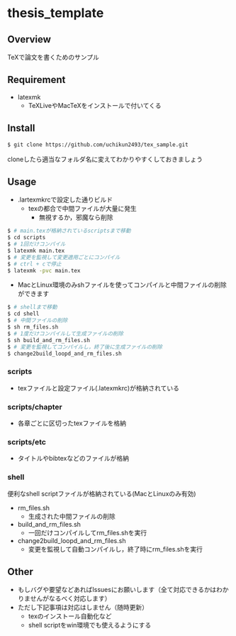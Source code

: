 # thesis_template

## Overview

TeXで論文を書くためのサンプル

## Requirement

- latexmk
	- TeXLiveやMacTeXをインストールで付いてくる

## Install

```sh
$ git clone https://github.com/uchikun2493/tex_sample.git
```

cloneしたら適当なフォルダ名に変えてわかりやすくしておきましょう

## Usage

- .lartexmkrcで設定した通りビルド
	- texの都合で中間ファイルが大量に発生
		- 無視するか，邪魔なら削除

```sh
$ # main.texが格納されているscriptsまで移動
$ cd scripts
$ # 1回だけコンパイル
$ latexmk main.tex
$ # 変更を監視して変更適用ごとにコンパイル
$ # ctrl + cで停止
$ latexmk -pvc main.tex
```

- MacとLinux環境のみshファイルを使ってコンパイルと中間ファイルの削除ができます

```sh
$ # shellまで移動
$ cd shell
$ # 中間ファイルの削除
$ sh rm_files.sh
$ # 1度だけコンパイルして生成ファイルの削除
$ sh build_and_rm_files.sh
$ # 変更を監視してコンパイルし，終了後に生成ファイルの削除
$ change2build_loopd_and_rm_files.sh
```

### scripts

- texファイルと設定ファイル(.latexmkrc)が格納されている

### scripts/chapter

- 各章ごとに区切ったtexファイルを格納

### scripts/etc

- タイトルやbibtexなどのファイルが格納

### shell

便利なshell scriptファイルが格納されている(MacとLinuxのみ有効)

- rm_files.sh
    - 生成された中間ファイルの削除
- build_and_rm_files.sh
    - 一回だけコンパイルしてrm_files.shを実行
- change2build_loopd_and_rm_files.sh
    - 変更を監視して自動コンパイルし，終了時にrm_files.shを実行

## Other

- もしバグや要望などあればIssuesにお願いします（全て対応できるかはわかりませんがなるべく対応します）
- ただし下記事項は対応はしません（随時更新）
    - texのインストール自動化など
    - shell scriptをwin環境でも使えるようにする


